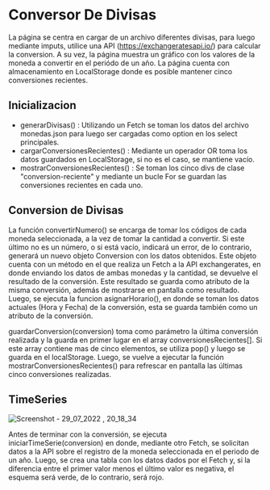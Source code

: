 # Conversor De Divisas

La página se centra en cargar de un archivo diferentes divisas, para luego mediante imputs, utilice una API (https://exchangeratesapi.io/) para calcular la conversion. A su vez, la página muestra un gráfico con los valores de la moneda a convertir en el periódo de un año. La página cuenta con almacenamiento en LocalStorage donde es posible mantener cinco conversiones recientes.

## Inicializacion

* generarDivisas() : Utilizando un Fetch se toman los datos del archivo monedas.json para luego ser cargadas como option en los select principales.
* cargarConversionesRecientes() : Mediante un operador OR toma los datos guardados en LocalStorage, si no es el caso, se mantiene vacío.
* mostrarConversionesRecientes() : Se toman los cinco divs de clase "conversion-reciente" y mediante un bucle For se guardan las conversiones recientes en cada uno.

## Conversion de Divisas

La función convertirNumero() se encarga de tomar los códigos de cada moneda seleccionada, a la vez de tomar la cantidad a convertir. Si este último no es un número, o si está vacío, indicará un error, de lo contrario, generará un nuevo objeto Conversion con los datos obtenidos. Este objeto cuenta con un método en el que realiza un Fetch a la API exchangerates, en donde enviando los datos de ambas monedas y la cantidad, se devuelve el resultado de la conversión. Este resultado se guarda como atributo de la misma conversión, además de mostrarse en pantalla como resultado. Luego, se ejecuta la funcion asignarHorario(), en donde se toman los datos actuales (Hora y Fecha) de la conversión, esta se guarda también como un atributo de la conversión.

guardarConversion(conversion) toma como parámetro la última conversión realizada y la guarda en primer lugar en el array conversionesRecientes[]. Si este array contiene mas de cinco elementos, se utiliza pop() y luego se guarda en el localStorage. Luego, se vuelve a ejecutar la función mostrarConversionesRecientes() para refrescar en pantalla las últimas cinco conversiones realizadas.

## TimeSeries

![Screenshot - 29_07_2022 , 20_18_34](https://user-images.githubusercontent.com/73026956/181859689-2544f150-b528-4b06-a685-417435aee142.png)

Antes de terminar con la conversión, se ejecuta iniciarTimeSerie(conversion) en donde, mediante otro Fetch, se solicitan datos a la API sobre el registro de la moneda seleccionada en el periodo de un año. Luego, se crea una tabla con los datos dados por el Fetch y, si la diferencia entre el primer valor menos el último valor es negativa, el esquema será verde, de lo contrario, será rojo.
